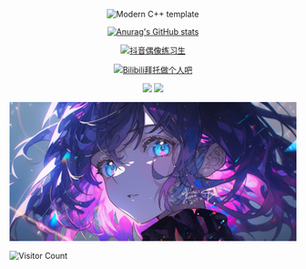 <div id="title" align=center>

![Modern C++ template][github-sub-title:img]

[![Anurag's GitHub stats](https://github-readme-stats.vercel.app/api?username=Mr-Zhang&show_icons=true&theme=tokyonight)](https://b23.tv/iEJTnPp)

[![抖音偶像练习生](https://img.shields.io/badge/抖音-%E5%81%B6%E5%83%8F%E7%BB%83%E4%B9%A0%E7%94%9F-yellow)](https://www.douyin.com/user/self)

[![Bilibili拜托做个人吧](https://img.shields.io/badge/Bilibili-%E6%8B%9C%E6%89%98%E5%81%9A%E4%B8%AA%E4%BA%BA%E5%90%A7-blueviolet)](https://space.bilibili.com/439066916?spm_id_from=333.788.0.0)

![](https://img.shields.io/badge/讨厌-学习-yellow) 
![](https://img.shields.io/badge/爱好-摆烂-red)

</div>

![头像](image/头像.jpg)

![Visitor Count](https://profile-counter.glitch.me/Mr-Zhang/count.svg)

[github-sub-title:img]: https://readme-typing-svg.herokuapp.com?font=Segoe+Script&center=true&lines=偶像练习生
